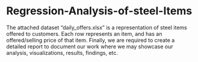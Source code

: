 # Regression-Analysis-of-steel-Items
The attached dataset “daily_offers.xlsx” is a representation of steel items offered to customers. Each row represents an item, and has an offered/selling price of that item. Finally, we are required to create a detailed report to document our work where we may showcase our analysis, visualizations, results, findings, etc.
